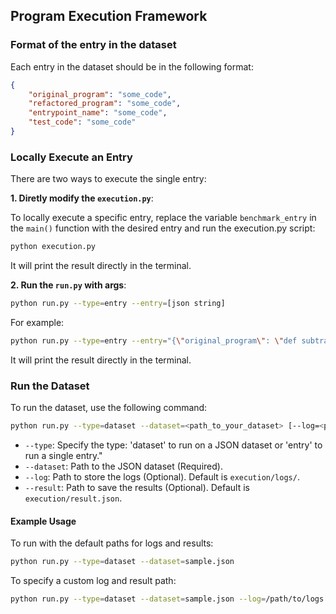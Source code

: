 ## Program Execution Framework
### Format of the entry in the dataset
Each entry in the dataset should be in the following format:
```json
{
    "original_program": "some_code",
    "refactored_program": "some_code",
    "entrypoint_name": "some_code",
    "test_code": "some_code"
}
```

### Locally Execute an Entry
There are two ways to execute the single entry:

**1. Diretly modify the `execution.py`**:

To locally execute a specific entry, replace the variable `benchmark_entry` in the `main()` function with the desired entry and run the execution.py script:
```bash
python execution.py
```
It will print the result directly in the terminal.

**2. Run the `run.py` with args**:
```bash
python run.py --type=entry --entry=[json string]
```
For example:
```bash
python run.py --type=entry --entry="{\"original_program\": \"def subtract(a, b):\\n    result = a\\n    result -= b\\n    return result\\n\", \"refactored_program\": \"def subtract(a, b):\\n    return a - b\\n\", \"entrypoint_name\": \"subtract\", \"test_code\": \"def check(func):\\n    assert func(5, 3) == 2\\n    assert func(-1, 1) == -2\\n    assert func(0, 0) == 0\\n\"}"
```
It will print the result directly in the terminal.

### Run the Dataset

To run the dataset, use the following command:
```bash
python run.py --type=dataset --dataset=<path_to_your_dataset> [--log=<path_to_log>] [--result=<path_to_save_result>]
```
* `--type`: Specify the type: 'dataset' to run on a JSON dataset or 'entry' to run a single entry."
* `--dataset`: Path to the JSON dataset (Required).
* `--log`: Path to store the logs (Optional). Default is `execution/logs/`.
* `--result`: Path to save the results (Optional). Default is `execution/result.json`.

#### Example Usage
To run with the default paths for logs and results:
```bash
python run.py --type=dataset --dataset=sample.json
```
To specify a custom log and result path:
```bash
python run.py --type=dataset --dataset=sample.json --log=/path/to/logs --result=/path/to/result.json
```
